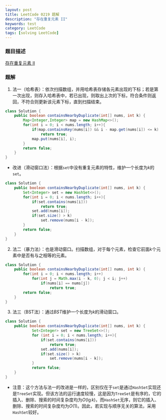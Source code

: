 ```yaml
---
layout: post
title: LeetCode 0219 题解
description: "存在重复元素 II"
keywords: test
category: LeetCode
tags: [solving LeetCode]
---
```


### 题目描述
[存在重复元素 II](https://leetcode-cn.com/problems/contains-duplicate-ii/)

### 题解
1. 法一（哈希表）：依次扫描数组，并用哈希表存储各元素出现的下标；若是第一次出现，则存入哈希表中，若已出现，则取出上次的下标，符合条件则返回，不符合则更新该元素下标，直到扫描结束。
```java
class Solution {
    public boolean containsNearbyDuplicate(int[] nums, int k) {
        Map<Integer,Integer> map = new HashMap<>();
        for(int i = 0; i < nums.length; i++){
            if(map.containsKey(nums[i]) && i - map.get(nums[i]) <= k)
                return true;
            map.put(nums[i], i);
        }
        return false;
    }
}
```
* 改进（滑动窗口法）：根据`set`中没有重复元素的特性，维护一个长度为$k$的`set`。
```java
class Solution {
    public boolean containsNearbyDuplicate(int[] nums, int k) {
        Set<Integer> set = new HashSet<>();
        for(int i = 0; i < nums.length; i++){
            if(set.contains(nums[i]))
                return true;
            set.add(nums[i]);
            if(set.size() > k)
                set.remove(nums[i - k]);
        }
        return false;
    }
}
```
2. 法二（暴力法）：也是滑动窗口。扫描数组，对于每个元素，检查它前面$k$个元素中是否有与之相等的元素。
```java
class Solution {
    public boolean containsNearbyDuplicate(int[] nums, int k) {
        for(int i = 0; i < nums.length; i++)
            for(int j = Math.max(i - k, 0); j < i; j++)
                if(nums[i] == nums[j])
                    return true;
        return false;
    }
}
```
3. 法三（BST法）：通过$BST$维护一个长度为$k$的滑动窗口。
```java
class Solution {
    public boolean containsNearbyDuplicate(int[] nums, int k) {
            Set<Integer> set = new TreeSet<>();
            for (int i = 0; i < nums.length; i++){
                if(set.contains(nums[i]))
                    return true;
                set.add(nums[i]);
                if(set.size() > k)
                    set.remove(nums[i - k]);
            }
            return false;
    }
}
```
* 注意：这个方法与法一的改进是一样的，区别仅在于`set`是通过`HashSet`实现还是`TreeSet`实现。但该方法的运行速度较慢，这是因为`TreeSet`是有序的，它的插入、删除、搜索的时间复杂度均为$O(\lg k)$，而`HashSet`无序，则它的插入、删除、搜索的时间复杂度均为$O(1)$。因此，若实现与顺序无关的算法，采用`HashSet`较好。